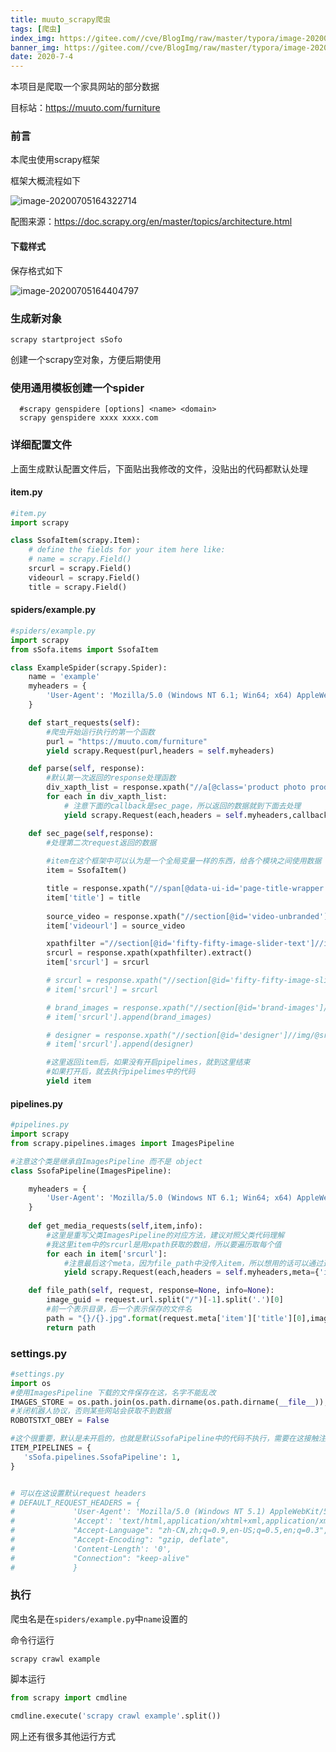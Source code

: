 ```yaml
---
title: muuto_scrapy爬虫
tags: [爬虫]
index_img: https://gitee.com//cve/BlogImg/raw/master/typora/image-20200705164322714.png
banner_img: https://gitee.com//cve/BlogImg/raw/master/typora/image-20200705164322714.png
date: 2020-7-4
---
```



本项目是爬取一个家具网站的部分数据

目标站：https://muuto.com/furniture

### 前言

本爬虫使用scrapy框架

框架大概流程如下

![image-20200705164322714](https://gitee.com//cve/BlogImg/raw/master/typora/image-20200705164322714.png)

配图来源：https://doc.scrapy.org/en/master/topics/architecture.html

#### 下载样式

保存格式如下

![image-20200705164404797](https://gitee.com//cve/BlogImg/raw/master/typora/image-20200705164404797.png)



### 生成新对象

```shell
scrapy startproject sSofo		
```

创建一个scrapy空对象，方便后期使用

### 使用通用模板创建一个spider

```shell
  #scrapy genspidere [options] <name> <domain>
  scrapy genspidere xxxx xxxx.com
```

### 详细配置文件

上面生成默认配置文件后，下面贴出我修改的文件，没贴出的代码都默认处理

#### item.py

```python
#item.py
import scrapy

class SsofaItem(scrapy.Item):
    # define the fields for your item here like:
    # name = scrapy.Field()
    srcurl = scrapy.Field()
    videourl = scrapy.Field()
    title = scrapy.Field() 
```

#### spiders/example.py

```python
#spiders/example.py
import scrapy
from sSofa.items import SsofaItem

class ExampleSpider(scrapy.Spider):
    name = 'example'
    myheaders = {
        'User-Agent': 'Mozilla/5.0 (Windows NT 6.1; Win64; x64) AppleWebKit/537.36 (KHTML, like Gecko) Chrome/53.0.2785.143 Safari/537.36',
    }

    def start_requests(self):
        #爬虫开始运行执行的第一个函数
        purl = "https://muuto.com/furniture"
        yield scrapy.Request(purl,headers = self.myheaders)

    def parse(self, response):
        #默认第一次返回的response处理函数
        div_xapth_list = response.xpath("//a[@class='product photo product-item-photo']/@href").extract()
        for each in div_xapth_list:
            # 注意下面的callback是sec_page，所以返回的数据就到下面去处理
            yield scrapy.Request(each,headers = self.myheaders,callback = self.sec_page)

    def sec_page(self,response):
        #处理第二次request返回的数据
        
        #item在这个框架中可以认为是一个全局变量一样的东西，给各个模块之间使用数据（个人理解）
        item = SsofaItem()

        title = response.xpath("//span[@data-ui-id='page-title-wrapper']/text()").extract()
        item['title'] = title 
        
        source_video = response.xpath("//section[@id='video-unbranded']//iframe[@id='player']/@src").extract()
        item['videourl'] = source_video

        xpathfilter ="//section[@id='fifty-fifty-image-slider-text']//img/@src | //section[@id='brand-images']//img/@src | //section[@id='designer']//img/@src"
        srcurl = response.xpath(xpathfilter).extract()
        item['srcurl'] = srcurl

        # srcurl = response.xpath("//section[@id='fifty-fifty-image-slider-text']//img/@src").extract()
        # item['srcurl'] = srcurl

        # brand_images = response.xpath("//section[@id='brand-images']//img/@src").extract()
        # item['srcurl'].append(brand_images)

        # designer = response.xpath("//section[@id='designer']//img/@src").extract()
        # item['srcurl'].append(designer)

        #这里返回item后，如果没有开启pipelimes，就到这里结束
        #如果打开后，就去执行pipelimes中的代码
        yield item
```
#### pipelines.py

```python
#pipelines.py
import scrapy
from scrapy.pipelines.images import ImagesPipeline

#注意这个类是继承自ImagesPipeline 而不是 object 
class SsofaPipeline(ImagesPipeline):

    myheaders = {
        'User-Agent': 'Mozilla/5.0 (Windows NT 6.1; Win64; x64) AppleWebKit/537.36 (KHTML, like Gecko) Chrome/53.0.2785.143 Safari/537.36',
    }
    
    def get_media_requests(self,item,info):
        #这里是重写父类ImagesPipeline的对应方法，建议对照父类代码理解
        #我这里item中的srcurl是用xpath获取的数组，所以要遍历取每个值
        for each in item['srcurl']:
            #注意最后这个meta，因为file_path中没传入item，所以想用的话可以通过这种方式传过去给file-path 使用
            yield scrapy.Request(each,headers = self.myheaders,meta={'item':item})

    def file_path(self, request, response=None, info=None):
        image_guid = request.url.split("/")[-1].split('.')[0]
        #前一个表示目录，后一个表示保存的文件名
        path = "{}/{}.jpg".format(request.meta['item']['title'][0],image_guid)
        return path
```
### settings.py

```python
#settings.py
import os
#使用ImagesPipeline 下载的文件保存在这，名字不能乱改
IMAGES_STORE = os.path.join(os.path.dirname(os.path.dirname(__file__)),'Sofo_images')
#关闭机器人协议，否则某些网站会获取不到数据
ROBOTSTXT_OBEY = False

#这个很重要，默认是未开启的，也就是默认SsofaPipeline中的代码不执行，需要在这接触注释
ITEM_PIPELINES = {
   'sSofa.pipelines.SsofaPipeline': 1,
}


# 可以在这设置默认request headers
# DEFAULT_REQUEST_HEADERS = {
#             'User-Agent': 'Mozilla/5.0 (Windows NT 5.1) AppleWebKit/536.3 (KHTML, like Gecko) Chrome/19.0.1063.0 Safari/536.3',
#             'Accept': 'text/html,application/xhtml+xml,application/xml;q=0.9,*/*;q=0.8',
#             "Accept-Language": "zh-CN,zh;q=0.9,en-US;q=0.5,en;q=0.3",
#             "Accept-Encoding": "gzip, deflate",
#             'Content-Length': '0',
#             "Connection": "keep-alive"
#             }
```

### 执行

爬虫名是在`spiders/example.py`中`name`设置的

命令行运行

`scrapy crawl example`

脚本运行

```python
from scrapy import cmdline

cmdline.execute('scrapy crawl example'.split())
```

网上还有很多其他运行方式